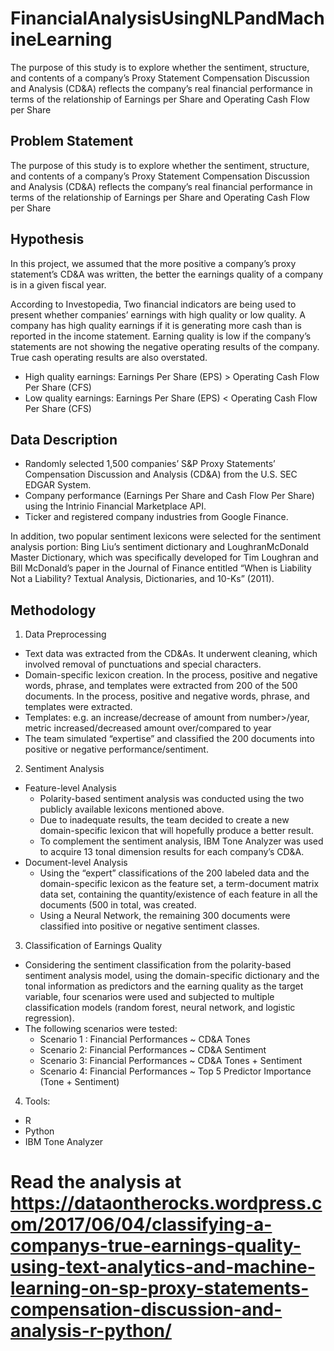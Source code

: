 # FinancialAnalysisUsingNLPandMachineLearning
The purpose of this study is to explore whether the sentiment, structure, and contents of a company’s Proxy Statement Compensation Discussion and Analysis (CD&amp;A) reflects the company’s real financial performance in terms of the relationship of Earnings per Share and Operating Cash Flow per Share

## Problem Statement
The purpose of this study is to explore whether the sentiment, structure, and contents of a company’s Proxy Statement Compensation Discussion and Analysis (CD&A) reflects the company’s real financial performance in terms of the relationship of Earnings per Share and Operating Cash Flow per Share

## Hypothesis
In this project, we assumed that the more positive a company’s proxy statement’s CD&A was written, the better the earnings quality of a company is in a given fiscal year.

According to Investopedia, Two financial indicators are being used to present whether companies’ earnings with high quality or low quality. A company has high quality earnings if it is generating more cash than is reported in the income statement. Earning quality is low if the company’s statements are not showing the negative operating results of the company. True cash operating results are also overstated.

- High quality earnings: Earnings Per Share (EPS) > Operating Cash Flow Per Share (CFS)
- Low quality earnings: Earnings Per Share (EPS) < Operating Cash Flow Per Share (CFS)

## Data Description
- Randomly selected 1,500 companies’ S&P Proxy Statements’ Compensation Discussion and Analysis (CD&A) from the U.S.  SEC EDGAR System.
- Company performance (Earnings Per Share and Cash Flow Per Share) using the Intrinio Financial Marketplace API.
- Ticker and registered company industries from Google Finance.

In addition, two popular sentiment lexicons were selected for the sentiment analysis portion: Bing Liu’s sentiment dictionary and LoughranMcDonald Master Dictionary, which was specifically developed for Tim Loughran and Bill McDonald’s paper in the Journal of Finance entitled “When is Liability Not a Liability? Textual Analysis, Dictionaries, and 10-Ks” (2011).

## Methodology
1. Data Preprocessing
  - Text data was extracted from the CD&As. It underwent cleaning, which involved removal of punctuations and special characters.
  - Domain-specific lexicon creation. In the process, positive and negative words, phrase, and templates were extracted from 200 of the 500 documents. In the process, positive and negative words, phrase, and templates were extracted.
  - Templates: e.g. an increase/decrease of amount from number>/year, metric increased/decreased amount over/compared to year
  - The team simulated “expertise” and classified the 200 documents into positive or negative performance/sentiment.
2. Sentiment Analysis
  - Feature-level Analysis
    - Polarity-based sentiment analysis was conducted using the two publicly available lexicons mentioned above.
    - Due to inadequate results, the team decided to create a new domain-specific lexicon that will hopefully produce a better result.
    - To complement the sentiment analysis, IBM Tone Analyzer was used to acquire 13 tonal dimension results for each company’s CD&A.
  - Document-level Analysis
    - Using the “expert” classifications of the 200 labeled data and the domain-specific lexicon as the feature set, a term-document matrix data set, containing the quantity/existence of each feature in all the documents (500 in total, was created.
    - Using a Neural Network, the remaining 300 documents were classified into positive or negative sentiment classes.
3. Classification of Earnings Quality
  - Considering the sentiment classification from the polarity-based sentiment analysis model, using the domain-specific dictionary and the tonal information as predictors and the earning quality as the target variable, four scenarios were used and subjected to multiple classification models (random forest, neural network, and logistic regression).
  - The following scenarios were tested:
    - Scenario 1 : Financial Performances ~ CD&A Tones
    - Scenario 2: Financial Performances ~ CD&A Sentiment
    - Scenario 3: Financial Performances ~ CD&A Tones + Sentiment
    - Scenario 4: Financial Performances ~ Top 5 Predictor Importance (Tone + Sentiment)
4. Tools:
  - R
  - Python
  - IBM Tone Analyzer
  
  
# Read the analysis at https://dataontherocks.wordpress.com/2017/06/04/classifying-a-companys-true-earnings-quality-using-text-analytics-and-machine-learning-on-sp-proxy-statements-compensation-discussion-and-analysis-r-python/
